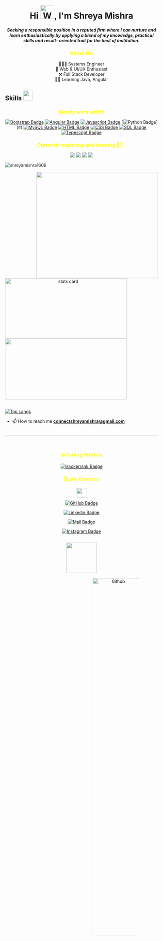 <h1 align="center">Hi <img src="https://raw.githubusercontent.com/nixin72/nixin72/master/wave.gif" 
         alt="Waving hand animated gif"
         height="45"
         width="45" />, I'm Shreya Mishra</h1>
<h5 align="center">
Seeking a responsible position in a reputed ﬁrm where I can nurture and learn enthusiastically by applying a blend of my knowledge, practical skills and result- oriented trait for the best of institution.
</h5>

<h3 align="center" style="color:yellow;" >About Me</h3>  
 <div align="center">
👨🏻‍🎓 Systems Engineer
<br>🤖 Web & UI/UX Enthusiast
<br>⚒️ Full Stack Developer
<br>👨‍💻 Learning Java, Angular
 </div>

<h2> Skills <img src = "https://media2.giphy.com/media/QssGEmpkyEOhBCb7e1/giphy.gif?cid=ecf05e47a0n3gi1bfqntqmob8g9aid1oyj2wr3ds3mg700bl&rid=giphy.gif" width = 32px> </h2> 

<h3 align="center" style="color:yellow;margin-bottom: 15px;" >Mostly work with⚒️</h3> 
<div align="center">

[![Bootstrap Badge](https://img.shields.io/badge/Bootstrap-563D7C?style=for-the-badge&logo=bootstrap&logoColor=white)](#) [![Angular Badge](https://img.shields.io/badge/Angular-6d4dff?style=for-the-badge&logo=Angular&logoColor=white)](#)  [![Javascript Badge](https://img.shields.io/badge/Javascript-facf43?style=for-the-badge&logo=javascript&logoColor=white)](#) [![Python Badge](https://img.shields.io/badge/PYTHON-yellow?style=for-the-badge&logo=python&logoColor=white")](#) [![MySQL Badge](https://img.shields.io/badge/MySQL-ff7926?style=for-the-badge&logo=mysql&logoColor=white)](#) [![HTML Badge](https://img.shields.io/badge/HTML5-E34F26?style=for-the-badge&logo=html5&logoColor=white)](#)  [![CSS Badge](https://img.shields.io/badge/CSS-239120?&style=for-the-badge&logo=css3&logoColor=white)](#) [![SQL Badge](https://img.shields.io/badge/SQL-239120?&style=for-the-badge&logo=sql3&logoColor=white)](#) [![Typescript Badge](https://img.shields.io/badge/Typescript-239120?&style=for-the-badge&logo=Typescript3&logoColor=white)](#)  

</div>
<h3 align="center" style="color:yellow;margin-bottom: 15px;"  >Currently exploring and learning 👨‍💻 :</h3>  
<p align="center">

<img src="https://img.shields.io/badge/React-2d73e3?style=for-the-badge&logo=react&logoColor=white">
<img src="https://img.shields.io/badge/Java-b0331a?style=for-the-badge&logo=java&logoColor=white">
<img src="https://img.shields.io/badge/AdobeXD-b0331a?style=for-the-badge&logo=AdobeXD&logoColor=white">
<img src="https://img.shields.io/badge/Figma-b0331a?style=for-the-badge&logo=Figma&logoColor=white">
</p>


<p align="left"> <img src="https://komarev.com/ghpvc/?username=shreyamishra1609&label=Profile%20views&color=0e75b6&style=flat" alt="shreyamishra1609" /></p>

<p>
<img align="right" height="350" width="400" src="https://cdn.dribbble.com/users/2238041/screenshots/4763918/working.gif" /> </a>

<a align= "center" href="https://github.com/shreyamishra1609">
<img alt= "stats card" height="200px" width="400" src="https://github-readme-streak-stats.herokuapp.com/?user=shreyamishra1609&theme=radical">
<br>

<img height="200px" width="400" src="https://github-readme-stats.vercel.app/api?username=shreyamishra1609&count_private=true&theme=radical&show_icons=true" />
<br>
<br>

[![Top Langs](https://github-readme-stats.vercel.app/api/top-langs/?username=shreyamishra1609&layout=compact&theme=radical&show_icons=true)](https://github.com/shreyamishra1609/github-readme-stats)

</p>
<!-- <p align="left"> <a href="https://twitter.com/ishikakesarwan4" target="blank"><img src="https://img.shields.io/twitter/follow/ishikakesarwan4?logo=twitter&style=for-the-badge" alt="ishikakesarwan4" /></a> </p> -->

- 📫 How to reach me **connectshreyamishra@gmail.com**
<br><br>
<hr>

</p>
<br/>
<h3 align="center" style="color:yellow;margin-bottom: 20px;" >⚓Coding Profiles</h3>  
<div align="center" >
 
[![Hackerrank Badge](https://img.shields.io/badge/HackerRank-2EC866?style=flat&logo=HackerRank&logoColor=white)](https://www.hackerrank.com/shreyamishra1601)
</p>


<h3 align="center" style="color:yellow;margin-bottom: 20px;" >🔗Lets Connect</h3> 
<img src="https://github.com/hariketsheth/hariketsheth/blob/main/img/handshake.gif" height="32px" style="margin-bottom: -5px;"  >  
<div align="center" >

[![GitHub Badge](https://img.shields.io/badge/-GitHub-black?style=flat&labelColor=white&logo=github&logoColor=black)](https://github.com/shreyamishra1609)


[![Linkedin Badge](https://img.shields.io/badge/-Linkedin-0e76a8?style=flat&labelColor=white&logo=linkedin&logoColor=0e76a8)](http://linkedin.com/in/shreya-mishra16)


[![Mail Badge](https://img.shields.io/badge/-Gmail-c0392b?style=flat&labelColor=white&logo=gmail&logoColor=c0392b)](mailto:connectshreyamishra@gmail.com)

[![Instagram Badge](https://img.shields.io/badge/-Instagram-e84393?style=flat&labelColor=white&logo=instagram&logoColor=e84393)](https://www.instagram.com/amyra.mishra/)
</p>


<h2><img src = "https://media0.giphy.com/media/KDDpcKigbfFpnejZs6/giphy.gif?cid=ecf05e47oy6f4zjs8g1qoiystc56cu7r9tb8a1fe76e05oty&rid=giphy.gif" width = 100px></h2>



<img width="55%" align="right" alt="Github" src="https://raw.githubusercontent.com/onimur/.github/master/.resources/git-header.svg" />



